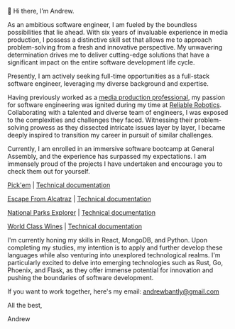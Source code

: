 👋 Hi there, I’m Andrew. 

As an ambitious software engineer, I am fueled by the boundless possibilities that lie ahead. With six years of invaluable experience in media production, I possess a distinctive skill set that allows me to approach problem-solving from a fresh and innovative perspective. My unwavering determination drives me to deliver cutting-edge solutions that have a significant impact on the entire software development life cycle.

Presently, I am actively seeking full-time opportunities as a full-stack software engineer, leveraging my diverse background and expertise.

Having previously worked as a [media production professional](https://andrewbantly.me/), my passion for software engineering was ignited during my time at [Reliable Robotics](https://reliable.co/). Collaborating with a talented and diverse team of engineers, I was exposed to the complexities and challenges they faced. Witnessing their problem-solving prowess as they dissected intricate issues layer by layer, I became deeply inspired to transition my career in pursuit of similar challenges.

Currently, I am enrolled in an immersive software bootcamp at General Assembly, and the experience has surpassed my expectations. I am immensely proud of the projects I have undertaken and encourage you to check them out for yourself.

[Pick'em](https://pickem.herokuapp.com/) | [Technical documentation](https://github.com/andrewbantly/pickem#pickem)

[Escape From Alcatraz](https://andrewbantly.github.io/Escape-From-Alcatraz/) | [Technical documentation](https://github.com/andrewbantly/Escape-From-Alcatraz#escape-from-alcatraz)

[National Parks Explorer](https://nps-explorer.netlify.app/) | [Technical documentation](https://github.com/andrewbantly/npsexplorer-client)

[World Class Wines](https://andrewbantly.github.io/world-class-wines) | [Technical documentation](https://github.com/andrewbantly/world-class-wines#world-class-wines)

I'm currently honing my skills in React, MongoDB, and Python. Upon completing my studies, my intention is to apply and further develop these languages while also venturing into unexplored technological realms. I'm particularly excited to delve into emerging technologies such as Rust, Go, Phoenix, and Flask, as they offer immense potential for innovation and pushing the boundaries of software development.

If you want to work together, here's my email:
andrewbantly@gmail.com

All the best,

Andrew
